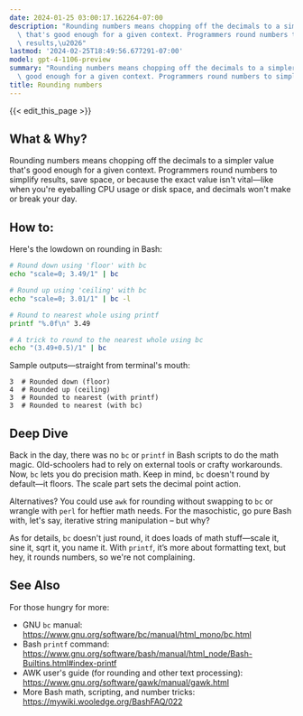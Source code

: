 ```yaml
---
date: 2024-01-25 03:00:17.162264-07:00
description: "Rounding numbers means chopping off the decimals to a simpler value\
  \ that's good enough for a given context. Programmers round numbers to simplify\
  \ results,\u2026"
lastmod: '2024-02-25T18:49:56.677291-07:00'
model: gpt-4-1106-preview
summary: "Rounding numbers means chopping off the decimals to a simpler value that's\
  \ good enough for a given context. Programmers round numbers to simplify results,\u2026"
title: Rounding numbers
---
```


{{< edit_this_page >}}

## What & Why?

Rounding numbers means chopping off the decimals to a simpler value that's good enough for a given context. Programmers round numbers to simplify results, save space, or because the exact value isn't vital—like when you're eyeballing CPU usage or disk space, and decimals won't make or break your day.

## How to:

Here's the lowdown on rounding in Bash:

```Bash
# Round down using 'floor' with bc
echo "scale=0; 3.49/1" | bc

# Round up using 'ceiling' with bc
echo "scale=0; 3.01/1" | bc -l

# Round to nearest whole using printf
printf "%.0f\n" 3.49

# A trick to round to the nearest whole using bc
echo "(3.49+0.5)/1" | bc
```

Sample outputs—straight from terminal's mouth:

```
3  # Rounded down (floor)
4  # Rounded up (ceiling)
3  # Rounded to nearest (with printf)
3  # Rounded to nearest (with bc)
```

## Deep Dive

Back in the day, there was no `bc` or `printf` in Bash scripts to do the math magic. Old-schoolers had to rely on external tools or crafty workarounds. Now, `bc` lets you do precision math. Keep in mind, `bc` doesn't round by default—it floors. The scale part sets the decimal point action.

Alternatives? You could use `awk` for rounding without swapping to `bc` or wrangle with `perl` for heftier math needs. For the masochistic, go pure Bash with, let's say, iterative string manipulation – but why?

As for details, `bc` doesn't just round, it does loads of math stuff—scale it, sine it, sqrt it, you name it. With `printf`, it’s more about formatting text, but hey, it rounds numbers, so we're not complaining.

## See Also

For those hungry for more:

- GNU `bc` manual: https://www.gnu.org/software/bc/manual/html_mono/bc.html
- Bash `printf` command: https://www.gnu.org/software/bash/manual/html_node/Bash-Builtins.html#index-printf
- AWK user's guide (for rounding and other text processing): https://www.gnu.org/software/gawk/manual/gawk.html
- More Bash math, scripting, and number tricks: https://mywiki.wooledge.org/BashFAQ/022
